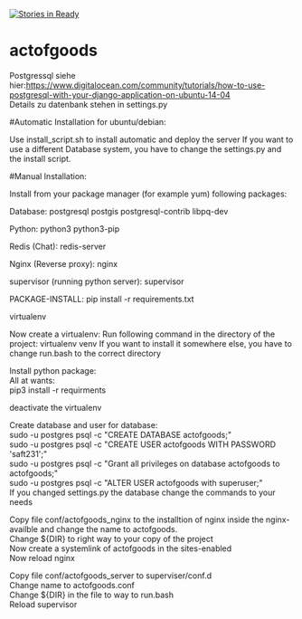 [![Stories in Ready](https://badge.waffle.io/actofgoods/actofgoods.png?label=ready&title=Ready)](https://waffle.io/actofgoods/actofgoods)
# actofgoods
Postgressql siehe hier:https://www.digitalocean.com/community/tutorials/how-to-use-postgresql-with-your-django-application-on-ubuntu-14-04  
Details zu datenbank stehen in settings.py

#Automatic Installation for ubuntu/debian:

Use install_script.sh to install automatic and deploy the server
If you want to use a different Database system, you have to change the settings.py and the install script.

#Manual Installation:

Install from your package manager (for example yum) following packages:

Database:
postgresql
postgis
postgresql-contrib
libpq-dev

Python:
python3
python3-pip

Redis (Chat):
redis-server

Nginx (Reverse proxy):
nginx

supervisor (running python server):
supervisor

PACKAGE-INSTALL:
pip install -r requirements.txt

virtualenv

Now create a virtualenv:
Run following command in the directory of the project:
virtualenv venv
If you want to install it somewhere else, you have to change run.bash to the correct directory

Install python package:  
All at wants:  
pip3 install -r requirments

deactivate the virtualenv  

Create database and user for database:  
sudo -u postgres psql -c "CREATE DATABASE actofgoods;"  
sudo -u postgres psql -c "CREATE USER actofgoods WITH PASSWORD 'saft231';"  
sudo -u postgres psql -c "Grant all privileges on database actofgoods to actofgoods;"  
sudo -u postgres psql -c "ALTER USER actofgoods with superuser;"  
If you changed settings.py the database change the commands to your needs  

Copy file conf/actofgoods_nginx to the installtion of nginx inside the nginx-availble and change the name to actofgoods.  
Change ${DIR} to right way to your copy of the project  
Now create a systemlink of actofgoods in the sites-enabled  
Now reload nginx  

Copy file conf/actofgoods_server to superviser/conf.d  
Change name to actofgoods.conf  
Change ${DIR} in the file to way to run.bash  
Reload supervisor  
